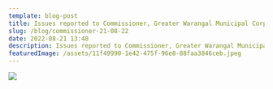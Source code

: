 ```yaml
---
template: blog-post
title: Issues reported to Commissioner, Greater Warangal Municipal Corporation
slug: /blog/commissioner-21-08-22
date: 2022-08-21 13:40
description: Issues reported to Commissioner, Greater Warangal Municipal Corporation
featuredImage: /assets/11f49990-1e42-475f-96e8-88faa3846ceb.jpeg
---
```

![](/assets/cd25af2f-e249-492a-bac8-59026c8988e4.jpeg)